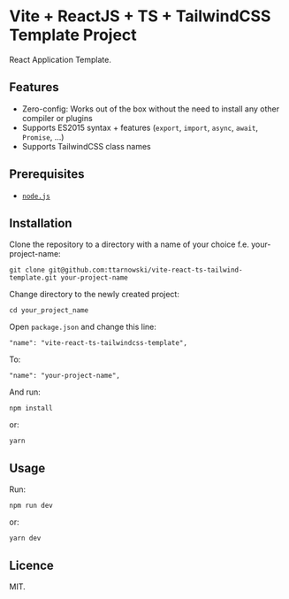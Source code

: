 # Vite + ReactJS + TS + TailwindCSS Template Project

React Application Template.

## Features

- Zero-config: Works out of the box without the need to install any other compiler or plugins
- Supports ES2015 syntax + features (`export`, `import`, `async`, `await`, `Promise`, ...)
- Supports TailwindCSS class names

## Prerequisites

- [`node.js`](https://nodejs.org)

## Installation

Clone the repository to a directory with a name of your choice f.e. your-project-name:

```
git clone git@github.com:ttarnowski/vite-react-ts-tailwind-template.git your-project-name
```

Change directory to the newly created project:

```
cd your_project_name
```

Open `package.json` and change this line:

```
"name": "vite-react-ts-tailwindcss-template",
```

To:

```
"name": "your-project-name",
```

And run:

```
npm install
```

or:

```
yarn
```

## Usage

Run:

```
npm run dev
```

or:

```
yarn dev
```

## Licence

MIT.
